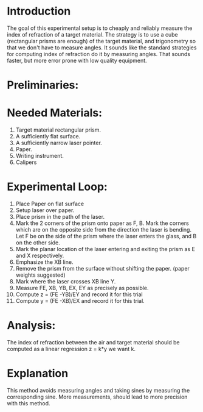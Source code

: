 # Introduction
The goal of this experimental setup is to cheaply and reliably measure the index of refraction of a target material.
The strategy is to use a cube (rectangular prisms are enough) of the target material, and trigonometry so that we don't have to measure angles.
It sounds like the standard strategies for computing index of refraction do it by measuring angles.
That sounds faster, but more error prone with low quality equipment.

# Preliminaries:

# Needed Materials:
1) Target material rectangular prism.
2) A sufficiently flat surface.
3) A sufficiently narrow laser pointer.
4) Paper.
5) Writing instrument.
6) Calipers
# Experimental Loop:
1) Place Paper on flat surface
2) Setup laser over paper.
3) Place prism in the path of the laser.
4) Mark the 2 corners of the prism onto paper as F, B. Mark the corners which are on the opposite side from the direction the laser is bending. Let F be on the side of the prism where the laser enters the glass, and B on the other side.
5) Mark the planar location of the laser entering and exiting the prism as E and X respectively.
6) Emphasize the XB line.
7) Remove the prism from the surface without shifting the paper. (paper weights suggested)
8) Mark where the laser crosses XB line Y.
9) Measure FE, XB, YB, EX, EY as precisely as possible.
10) Compute z = (FE -YB)/EY and record it for this trial
11) Compute y = (FE -XB)/EX and record it for this trial.
# Analysis:
The index of refraction between the air and target material should be computed as a linear regression z = k*y we want k. 
# Explanation
This method avoids measuring angles and taking sines by measuring the corresponding sine. More measurements, should lead to more precision with this method.
